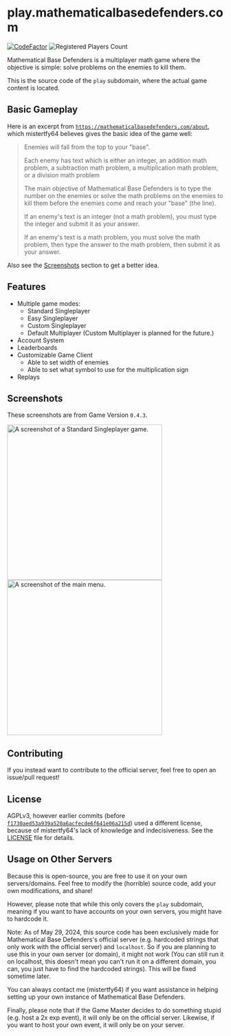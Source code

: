 # play.mathematicalbasedefenders.com
[![CodeFactor](https://www.codefactor.io/repository/github/mathematicalbasedefenders/play.mathematicalbasedefenders.com/badge)](https://www.codefactor.io/repository/github/mathematicalbasedefenders/play.mathematicalbasedefenders.com)
![Registered Players Count](https://img.shields.io/badge/dynamic/json?url=https%3A%2F%2Fmathematicalbasedefenders.com%2Fapi%2Fmetadata&query=usersRegistered&label=Registered%20Players)

Mathematical Base Defenders is a multiplayer math game where the objective is simple: solve problems on the enemies to kill them.

This is the source code of the `play` subdomain, where the actual game content is located.

## Basic Gameplay
Here is an excerpt from [`https://mathematicalbasedefenders.com/about`](https://mathematicalbasedefenders.com/about), which mistertfy64 believes gives the basic idea of the game well:
> Enemies will fall from the top to your "base".
>
> Each enemy has text which is either an integer, an addition math problem, a subtraction math problem, a multiplication math problem, or a division math problem
>
> The main objective of Mathematical Base Defenders is to type the number on the enemies or solve the math problems on the enemies to kill them before the enemies come and reach your "base" (the line).
>
> If an enemy's text is an integer (not a math problem), you must type the integer and submit it as your answer.
>
> If an enemy's text is a math problem, you must solve the math problem, then type the answer to the math problem, then submit it as your answer.

Also see the [Screenshots](https://github.com/mathematicalbasedefenders/play.mathematicalbasedefenders.com?tab=readme-ov-file#screenshots) section to get a better idea.

## Features
- Multiple game modes:
  - Standard Singleplayer
  - Easy Singleplayer
  - Custom Singleplayer
  - Default Multiplayer (Custom Multiplayer is planned for the future.)
- Account System
- Leaderboards
- Customizable Game Client
  - Able to set width of enemies
  - Able to set what symbol to use for the multiplication sign
- Replays

## Screenshots
These screenshots are from Game Version `0.4.3`.

<img src="https://storage.mistertfy64.com/playmbd-screenshots/gameplay.png" height="360" alt="A screenshot of a Standard Singleplayer game.">
<img src="https://storage.mistertfy64.com/playmbd-screenshots/main-menu.png" height="360" alt="A screenshot of the main menu.">

## Contributing
If you instead want to contribute to the official server, feel free to open an issue/pull request!

## License

AGPLv3, however earlier commits (before [`f1730aed53a939a520a6acfecde6f641e06a215d`](https://github.com/mathematicalbasedefenders/play.mathematicalbasedefenders.com/commit/f1730aed53a939a520a6acfecde6f641e06a215d)) used a different license, because of mistertfy64's lack of knowledge and indecisiveness. See the [LICENSE](https://github.com/mathematicalbasedefenders/play.mathematicalbasedefenders.com/blob/master/LICENSE) file for details.

## Usage on Other Servers

Because this is open-source, you are free to use it on your own servers/domains. Feel free to modify the (horrible) source code, add your own modifications, and share!

However, please note that while this only covers the `play` subdomain, meaning if you want to have accounts on your own servers, you might have to hardcode it.

Note: As of May 29, 2024, this source code has been exclusively made for Mathematical Base Defenders's official server (e.g. hardcoded strings that only work with the official server) and `localhost`. So if you are planning to use this in your own server (or domain), it might not work (You can still run it on localhost, this doesn't mean you can't run it on a different domain, you can, you just have to find the hardcoded strings). This will be fixed sometime later.

You can always contact me (mistertfy64) if you want assistance in helping setting up your own instance of Mathematical Base Defenders.

Finally, please note that if the Game Master decides to do something stupid (e.g. host a 2x exp event), it will only be on the official server. Likewise, if you want to host your own event, it will only be on your server.